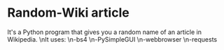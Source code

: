 # Random-Wiki article
It's a Python program that gives you a random name of an article in Wikipedia.
\nIt uses:
\n-bs4
\n-PySimpleGUI
\n-webbrowser
\n-requests
